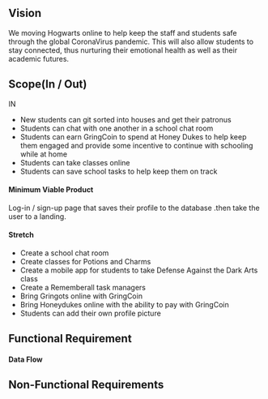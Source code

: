 ## Vision
We moving Hogwarts online to help keep the staff and students safe through the global CoronaVirus pandemic. This will also allow students to stay connected, thus nurturing their emotional health as well as their academic futures. 


## Scope(In / Out)
IN
- New students can git sorted into houses and get their patronus 
- Students can chat with one another in a school chat room
- Students can earn GringCoin to spend at Honey Dukes to help keep them engaged and provide some incentive to continue with schooling while at home
- Students can take classes online 
- Students can save school tasks to help keep them on track

#### Minimum Viable Product 
Log-in / sign-up page that saves their profile to the database .then take the user to a landing. 

#### Stretch 
- Create a school chat room 
- Create classes for Potions and Charms
- Create a mobile app for students to take Defense Against the Dark Arts class
- Create a Rememberall task managers 
- Bring Gringots online with GringCoin
- Bring Honeydukes online with the ability to pay with GringCoin
- Students can add their own profile picture 


## Functional Requirement

#### Data Flow


## Non-Functional Requirements 

